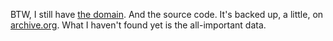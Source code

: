 BTW, I still have <a href="http://mailtothefuture.com/">the domain</a>. And the source code. It's backed up, a little, on <a href="https://web.archive.org/web/19991003043305/http://www.mailtothefuture.com:80/public/logon">archive.org</a>. What I haven't found yet is the all-important data. 
